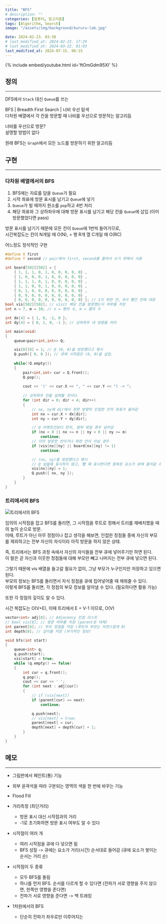 ```yaml
---
title: "BFS"
# description: ""
categories: [컴퓨터, 알고리즘]
tags: [Algorithm, Search]
image: "/assets/img/background/kururu-lab.jpg"

date: 2024-02-23. 03:30
# last_modified_at: 2024-02-23. 17:29
# last_modified_at: 2024-03-22. 01:03
last_modified_at: 2024-07-15. 06:15
---
```


{% include embed/youtube.html id='ftOmGdm95XI' %}

## 정의

---

DFS에서 `Stack` 대신 `Queue`를 쓰는  

BFS | Breadth First Search | 너비 우선 탐색  
다차원 배열에서 각 칸을 방문할 때 너비를 우선으로 방문하는 알고리듬  

너비를 우선으로 방문?  
설명할 방법이 없다  

원래 BFS는 `Graph`에서 모든 노드를 방문하기 위한 알고리듬  

## 구현

---

### 다차원 배열에서의 BFS

1. BFS에는 자료를 담을 `Queue`가 필요
2. 시작 좌표에 방문 표시를 남기고 `Queue`에 넣기
3. `Queue`가 빌 때까지 원소를 `pop`하고 4번 처리
4. 해당 좌표와 그 상하좌우에 대해 방문 표시를 남기고 해당 칸을 `Queue`에 삽입 (이미 방문했었다면 pass)

방문 표시를 남기기 때문에 모든 칸이 `Queue`에 1번씩 들어가므로,  
시간복잡도는 칸이 N개일 때 O(N), = 행 R개 열 C개일 때 O(RC)  

어느정도 정석적인 구현  

```cpp
#define X first
#define Y second // pair에서 first, second를 줄여서 쓰기 위해서 사용

int board[502][502] = {
	{ 1, 1, 1, 0, 1, 0, 0, 0, 0, 0} ,
	{ 1, 0, 0, 0, 1, 0, 0, 0, 0, 0} ,
	{ 1, 1, 1, 0, 1, 0, 0, 0, 0, 0} ,
	{ 1, 1, 0, 0, 1, 0, 0, 0, 0, 0} ,
	{ 0, 1, 0, 0, 0, 0, 0, 0, 0, 0} ,
	{ 0, 0, 0, 0, 0, 0, 0, 0, 0, 0} ,
	{ 0, 0, 0, 0, 0, 0, 0, 0, 0, 0} }; // 1이 파란 칸, 0이 빨간 칸에 대응
bool vis[502][502]; // visit 해당 칸을 방문했는지 여부를 저장
int n = 7, m = 10; // n = 행의 수, m = 열의 수

int dx[4] = { 1, 0, -1, 0 };
int dy[4] = { 0, 1, 0, -1 }; // 상하좌우 네 방향을 의미

int main(void)
{
	queue<pair<int,int>> Q;

	vis[0][0] = 1; // @ (0, 0)을 방문했다고 명시
	Q.push({ 0, 0 }); // 큐에 시작점인 (0, 0)을 삽입.
	
	while(!Q.empty())
	{
		pair<int,int> cur = Q.front();
		Q.pop();
		
		cout << '(' << cur.X << ", " << cur.Y << ") -> ";
		
		// 상하좌우 칸을 살펴볼 것이다.
		for (int dir = 0; dir < 4; dir++)
		{ 
			// nx, ny에 dir에서 정한 방향의 인접한 칸의 좌표가 들어감
			int nx = cur.X + dx[dir];
			int ny = cur.Y + dy[dir];

			// @ 아랫조건보다 먼저, 범위 밖일 경우 넘어감
			if (nx < 0 || nx >= n || ny < 0 || ny >= m)
				continue; 
			// 이미 방문한 칸이거나 파란 칸이 아닐 경우
			if (vis[nx][ny] || board[nx][ny] != 1)
				continue;

			// (nx, ny)를 방문했다고 명시
			// @ 넣을때 표시하지 않고, 뺄 때 표시한다면 중복된 요소가 큐에 들어갈 수 있어서 메모리 초과, 시간 초과가 날 수 있다
			vis[nx][ny] = 1;
			Q.push({ nx, ny });
		}
	}
}
```

### 트리에서의 BFS

![트리에서의 BFS](https://img1.daumcdn.net/thumb/R1280x0/?scode=mtistory2&fname=https%3A%2F%2Fblog.kakaocdn.net%2Fdn%2FcJXaCd%2FbtrnP6QRW8z%2FrKKUP02Tb95iML46jwdgP1%2Fimg.png)

임의의 시작점을 잡고 BFS를 돌리면, 그 시작점을 루트로 정해서 트리를 재배치했을 때의 높이 순으로 방문.  
이때, 루트가 아닌 아무 정점이나 잡고 생각을 해보면, 인접한 정점들 중에 자신의 부모를 제외하고는 전부 자신의 자식이라 아직 방문을 하지 않은 상태.  

즉, 트리에서는 BFS 과정 속에서 자신의 자식들을 전부 큐에 넣어주기만 하면 된다.  
이 말은 곧 자신과 이웃한 정점들에 대해 부모만 빼고 나머지는 전부 큐에 넣으면 된다.  

그렇기 때문에 vis 배열을 들고갈 필요가 없이, 그냥 부모가 누구인지만 저장하고 있으면 된다.  
부모의 정보는 BFS를 돌리면서 자식 정점을 큐에 집어넣어줄 때 채워줄 수 있다.  
이렇게 BFS를 돌리면, 각 정점의 부모 정보를 알아낼 수 있다. (필요하다면 활용 가능)  

또한 각 정점의 깊이도 알 수 있다.  

시간 복잡도는 O(V+E), 이때 트리에서 E = V-1 이므로, O(V)  

```cpp
vector<int> adj[8]; // Adjacency 인접 리스트
// bool vis[8]; // 방문 여부를 저장 (parent로 대체)
int parent[8]; // 부모 정점을 저장 (루트의 부모는 자연스럽게 0)
int depth[8]; // 깊이를 저장 (부가적인 정보)

void bfs(int start)
{
	queue<int> q;
	q.push(start);
	vis[start] = true;
	while (q.empty() == false)
	{
		int cur = q.front();
		q.pop();
		cout << cur << ' ';
		for (int next : adj[cur])
		{
			// if (vis[next])
			if (parent[cur] == next)
				continue;

			q.push(next);
			// vis[next] = true;
			parent[next] = cur;
			depth[next] = depth[cur] + 1;
		}
	}
}
```

## 메모

---

- 그림판에서 페인트(통) 기능
- 외부 윤곽석을 따라 구분되는 영역의 색을 한 번에 바꾸는 기능

- Flood Fill
- 거리측정 (최단거리)
  - 방문 표시 대신 시작점과의 거리
  - -1로 초기화하면 방문 표시 여부도 알 수 있다
- 시작점이 여러 개
  - 여러 시작점을 큐에 다 넣으면 됨
  - BFS 성질 -> 큐에는 요소가 거리(시간) 순서대로 들어감 (큐에 요소가 쌓이는 순서는 거리 순)
- 시작점이 두 종류
  - 모두 BFS를 돌림
  - 하나를 먼저 BFS. 순서를 다르게 할 수 있다면 (전파가 서로 영향을 주지 않으면, 한쪽만 영향을 준다면)
  - 전파가 서로 영향을 준다면 -> 백 트래킹
- 1차원에서의 BFS
  - 단순히 전파가 좌우로만 이루어지는
